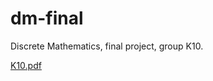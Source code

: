 # dm-final

Discrete Mathematics, final project, group K10.

[K10.pdf](https://github.com/HSharrahi/dm-final/files/8925854/K10.pdf)
